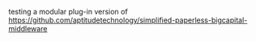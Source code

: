 testing a modular plug-in version of https://github.com/aptitudetechnology/simplified-paperless-bigcapital-middleware
